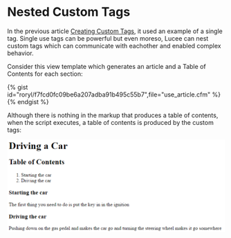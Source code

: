 # Nested Custom Tags

In the previous article [Creating Custom Tags](https://rorylaitila.gitbooks.io/lucee/content/creating_custom_tags.html), it used an example of a single tag. Single use tags can be powerful but even moreso, Lucee can nest custom tags which can communicate with eachother and enabled complex behavior.

Consider this view template which generates an article and a Table of Contents for each section:

{% gist id="roryl/f7fcd0fc09be6a207adba91b495c55b7",file="use_article.cfm" %}{% endgist %}

Although there is nothing in the markup that produces a table of contents, when the script executes, a table of contents is produced by the custom tags:

![](article.png)

